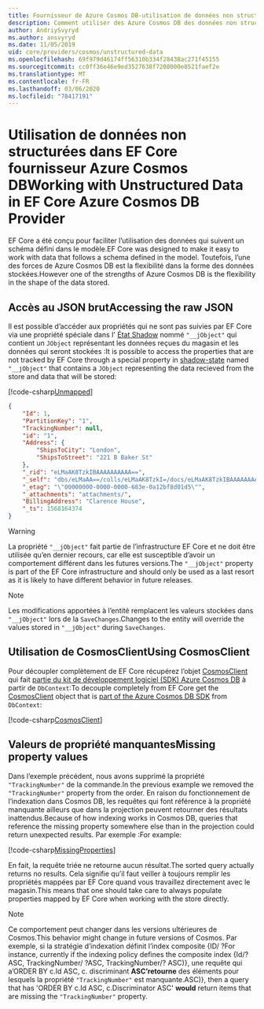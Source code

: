 ```yaml
---
title: Fournisseur de Azure Cosmos DB-utilisation de données non structurées-EF Core
description: Comment utiliser des Azure Cosmos DB des données non structurées à l’aide de Entity Framework Core
author: AndriySvyryd
ms.author: ansvyryd
ms.date: 11/05/2019
uid: core/providers/cosmos/unstructured-data
ms.openlocfilehash: 69f979d46174ff56310b334f28438ac271f45155
ms.sourcegitcommit: cc0ff36e46e9ed3527638f7208000e8521faef2e
ms.translationtype: MT
ms.contentlocale: fr-FR
ms.lasthandoff: 03/06/2020
ms.locfileid: "78417191"
---
```

# <a name="working-with-unstructured-data-in-ef-core-azure-cosmos-db-provider"></a><span data-ttu-id="e3aed-103">Utilisation de données non structurées dans EF Core fournisseur Azure Cosmos DB</span><span class="sxs-lookup"><span data-stu-id="e3aed-103">Working with Unstructured Data in EF Core Azure Cosmos DB Provider</span></span>

<span data-ttu-id="e3aed-104">EF Core a été conçu pour faciliter l’utilisation des données qui suivent un schéma défini dans le modèle.</span><span class="sxs-lookup"><span data-stu-id="e3aed-104">EF Core was designed to make it easy to work with data that follows a schema defined in the model.</span></span> <span data-ttu-id="e3aed-105">Toutefois, l’une des forces de Azure Cosmos DB est la flexibilité dans la forme des données stockées.</span><span class="sxs-lookup"><span data-stu-id="e3aed-105">However one of the strengths of Azure Cosmos DB is the flexibility in the shape of the data stored.</span></span>

## <a name="accessing-the-raw-json"></a><span data-ttu-id="e3aed-106">Accès au JSON brut</span><span class="sxs-lookup"><span data-stu-id="e3aed-106">Accessing the raw JSON</span></span>

<span data-ttu-id="e3aed-107">Il est possible d’accéder aux propriétés qui ne sont pas suivies par EF Core via une propriété spéciale dans l' [État Shadow](../../modeling/shadow-properties.md) nommé `"__jObject"` qui contient un `JObject` représentant les données reçues du magasin et les données qui seront stockées :</span><span class="sxs-lookup"><span data-stu-id="e3aed-107">It is possible to access the properties that are not tracked by EF Core through a special property in [shadow-state](../../modeling/shadow-properties.md) named `"__jObject"` that contains a `JObject` representing the data recieved from the store and data that will be stored:</span></span>

[!code-csharp[Unmapped](../../../../samples/core/Cosmos/UnstructuredData/Sample.cs?highlight=23,24&name=Unmapped)]

``` json
{
    "Id": 1,
    "PartitionKey": "1",
    "TrackingNumber": null,
    "id": "1",
    "Address": {
        "ShipsToCity": "London",
        "ShipsToStreet": "221 B Baker St"
    },
    "_rid": "eLMaAK8TzkIBAAAAAAAAAA==",
    "_self": "dbs/eLMaAA==/colls/eLMaAK8TzkI=/docs/eLMaAK8TzkIBAAAAAAAAAA==/",
    "_etag": "\"00000000-0000-0000-683e-0a12bf8d01d5\"",
    "_attachments": "attachments/",
    "BillingAddress": "Clarence House",
    "_ts": 1568164374
}
```

> [!WARNING]
> <span data-ttu-id="e3aed-108">La propriété `"__jObject"` fait partie de l’infrastructure EF Core et ne doit être utilisée qu’en dernier recours, car elle est susceptible d’avoir un comportement différent dans les futures versions.</span><span class="sxs-lookup"><span data-stu-id="e3aed-108">The `"__jObject"` property is part of the EF Core infrastructure and should only be used as a last resort as it is likely to have different behavior in future releases.</span></span>

> [!NOTE]
> <span data-ttu-id="e3aed-109">Les modifications apportées à l’entité remplacent les valeurs stockées dans `"__jObject"` lors de la `SaveChanges`.</span><span class="sxs-lookup"><span data-stu-id="e3aed-109">Changes to the entity will override the values stored in `"__jObject"` during `SaveChanges`.</span></span>

## <a name="using-cosmosclient"></a><span data-ttu-id="e3aed-110">Utilisation de CosmosClient</span><span class="sxs-lookup"><span data-stu-id="e3aed-110">Using CosmosClient</span></span>

<span data-ttu-id="e3aed-111">Pour découpler complètement de EF Core récupérez l’objet [CosmosClient](/dotnet/api/Microsoft.Azure.Cosmos.CosmosClient) qui fait [partie du kit de développement logiciel (SDK) Azure Cosmos DB](/azure/cosmos-db/sql-api-get-started) à partir de `DbContext`:</span><span class="sxs-lookup"><span data-stu-id="e3aed-111">To decouple completely from EF Core get the [CosmosClient](/dotnet/api/Microsoft.Azure.Cosmos.CosmosClient) object that is [part of the Azure Cosmos DB SDK](/azure/cosmos-db/sql-api-get-started) from `DbContext`:</span></span>

[!code-csharp[CosmosClient](../../../../samples/core/Cosmos/UnstructuredData/Sample.cs?highlight=3&name=CosmosClient)]

## <a name="missing-property-values"></a><span data-ttu-id="e3aed-112">Valeurs de propriété manquantes</span><span class="sxs-lookup"><span data-stu-id="e3aed-112">Missing property values</span></span>

<span data-ttu-id="e3aed-113">Dans l’exemple précédent, nous avons supprimé la propriété `"TrackingNumber"` de la commande.</span><span class="sxs-lookup"><span data-stu-id="e3aed-113">In the previous example we removed the `"TrackingNumber"` property from the order.</span></span> <span data-ttu-id="e3aed-114">En raison du fonctionnement de l’indexation dans Cosmos DB, les requêtes qui font référence à la propriété manquante ailleurs que dans la projection peuvent retourner des résultats inattendus.</span><span class="sxs-lookup"><span data-stu-id="e3aed-114">Because of how indexing works in Cosmos DB, queries that reference the missing property somewhere else than in the projection could return unexpected results.</span></span> <span data-ttu-id="e3aed-115">Par exemple :</span><span class="sxs-lookup"><span data-stu-id="e3aed-115">For example:</span></span>

[!code-csharp[MissingProperties](../../../../samples/core/Cosmos/UnstructuredData/Sample.cs?name=MissingProperties)]

<span data-ttu-id="e3aed-116">En fait, la requête triée ne retourne aucun résultat.</span><span class="sxs-lookup"><span data-stu-id="e3aed-116">The sorted query actually returns no results.</span></span> <span data-ttu-id="e3aed-117">Cela signifie qu’il faut veiller à toujours remplir les propriétés mappées par EF Core quand vous travaillez directement avec le magasin.</span><span class="sxs-lookup"><span data-stu-id="e3aed-117">This means that one should take care to always populate properties mapped by EF Core when working with the store directly.</span></span>

> [!NOTE]
> <span data-ttu-id="e3aed-118">Ce comportement peut changer dans les versions ultérieures de Cosmos.</span><span class="sxs-lookup"><span data-stu-id="e3aed-118">This behavior might change in future versions of Cosmos.</span></span> <span data-ttu-id="e3aed-119">Par exemple, si la stratégie d’indexation définit l’index composite {ID/ ?</span><span class="sxs-lookup"><span data-stu-id="e3aed-119">For instance, currently if the indexing policy defines the composite index {Id/?</span></span> <span data-ttu-id="e3aed-120">ASC, TrackingNumber/ ?</span><span class="sxs-lookup"><span data-stu-id="e3aed-120">ASC, TrackingNumber/?</span></span> <span data-ttu-id="e3aed-121">ASC)}, une requête qui a’ORDER BY c.Id ASC, c. discriminant __ASC’retourne__ des éléments pour lesquels la propriété `"TrackingNumber"` est manquante.</span><span class="sxs-lookup"><span data-stu-id="e3aed-121">ASC)}, then a query that has 'ORDER BY c.Id ASC, c.Discriminator ASC' __would__ return items that are missing the `"TrackingNumber"` property.</span></span>
